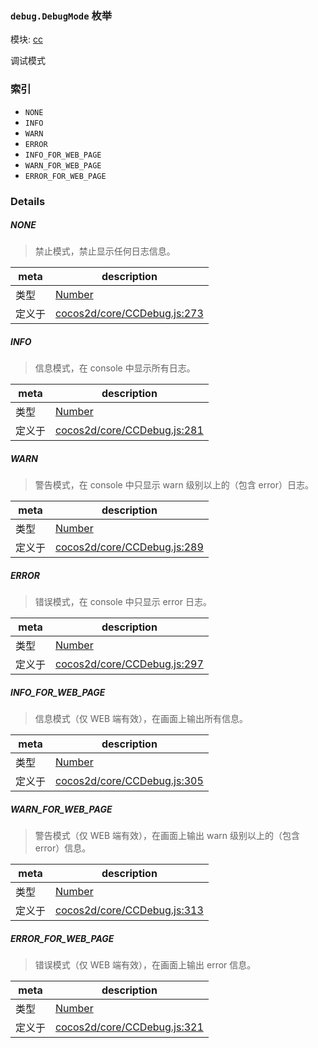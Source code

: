 ### `debug.DebugMode` 枚举



模块: [cc](../modules/cc.md)


调试模式


### 索引
  - `NONE`
  - `INFO`
  - `WARN`
  - `ERROR`
  - `INFO_FOR_WEB_PAGE`
  - `WARN_FOR_WEB_PAGE`
  - `ERROR_FOR_WEB_PAGE`

### Details


##### NONE

> 禁止模式，禁止显示任何日志信息。

| meta | description |
|------|-------------|
| 类型 | <a href="https://developer.mozilla.org/en/JavaScript/Reference/Global_Objects/Number" class="crosslink external" target="_blank">Number</a> |
| 定义于 | [cocos2d/core/CCDebug.js:273](https://github.com/cocos-creator/engine/blob/efe6330ab64803299d3b7fecde039ffed2d9e696/cocos2d/core/CCDebug.js#L273) |



##### INFO

> 信息模式，在 console 中显示所有日志。

| meta | description |
|------|-------------|
| 类型 | <a href="https://developer.mozilla.org/en/JavaScript/Reference/Global_Objects/Number" class="crosslink external" target="_blank">Number</a> |
| 定义于 | [cocos2d/core/CCDebug.js:281](https://github.com/cocos-creator/engine/blob/efe6330ab64803299d3b7fecde039ffed2d9e696/cocos2d/core/CCDebug.js#L281) |



##### WARN

> 警告模式，在 console 中只显示 warn 级别以上的（包含 error）日志。

| meta | description |
|------|-------------|
| 类型 | <a href="https://developer.mozilla.org/en/JavaScript/Reference/Global_Objects/Number" class="crosslink external" target="_blank">Number</a> |
| 定义于 | [cocos2d/core/CCDebug.js:289](https://github.com/cocos-creator/engine/blob/efe6330ab64803299d3b7fecde039ffed2d9e696/cocos2d/core/CCDebug.js#L289) |



##### ERROR

> 错误模式，在 console 中只显示 error 日志。

| meta | description |
|------|-------------|
| 类型 | <a href="https://developer.mozilla.org/en/JavaScript/Reference/Global_Objects/Number" class="crosslink external" target="_blank">Number</a> |
| 定义于 | [cocos2d/core/CCDebug.js:297](https://github.com/cocos-creator/engine/blob/efe6330ab64803299d3b7fecde039ffed2d9e696/cocos2d/core/CCDebug.js#L297) |



##### INFO_FOR_WEB_PAGE

> 信息模式（仅 WEB 端有效），在画面上输出所有信息。

| meta | description |
|------|-------------|
| 类型 | <a href="https://developer.mozilla.org/en/JavaScript/Reference/Global_Objects/Number" class="crosslink external" target="_blank">Number</a> |
| 定义于 | [cocos2d/core/CCDebug.js:305](https://github.com/cocos-creator/engine/blob/efe6330ab64803299d3b7fecde039ffed2d9e696/cocos2d/core/CCDebug.js#L305) |



##### WARN_FOR_WEB_PAGE

> 警告模式（仅 WEB 端有效），在画面上输出 warn 级别以上的（包含 error）信息。

| meta | description |
|------|-------------|
| 类型 | <a href="https://developer.mozilla.org/en/JavaScript/Reference/Global_Objects/Number" class="crosslink external" target="_blank">Number</a> |
| 定义于 | [cocos2d/core/CCDebug.js:313](https://github.com/cocos-creator/engine/blob/efe6330ab64803299d3b7fecde039ffed2d9e696/cocos2d/core/CCDebug.js#L313) |



##### ERROR_FOR_WEB_PAGE

> 错误模式（仅 WEB 端有效），在画面上输出 error 信息。

| meta | description |
|------|-------------|
| 类型 | <a href="https://developer.mozilla.org/en/JavaScript/Reference/Global_Objects/Number" class="crosslink external" target="_blank">Number</a> |
| 定义于 | [cocos2d/core/CCDebug.js:321](https://github.com/cocos-creator/engine/blob/efe6330ab64803299d3b7fecde039ffed2d9e696/cocos2d/core/CCDebug.js#L321) |


